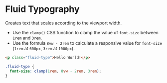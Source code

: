 # Fluid Typography

Creates text that scales according to the viewport width.

- Use the `clamp()` CSS function to clamp the value of `font-size` between `1rem` and `3rem`.
- Use the formula `8vw - 2rem` to calculate a responsive value for `font-size` (`1rem` at `600px`, `3rem` at `1000px`).

```html
<p class="fluid-type">Hello World!</p>
```

```css
.fluid-type {
  font-size: clamp(1rem, 8vw - 2rem, 3rem);
}
```

